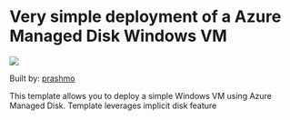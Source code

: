 # Very simple deployment of a Azure Managed Disk Windows VM

<a href="https://portal.azure.com/#create/Microsoft.Template/uri/https%3A%2F%2Fraw.githubusercontent.com%2Fprashmo%2FMDPP%2Fmaster%2F101-vm-simple-md-windows%2Fazuredeploy.json" target="_blank">
    <img src="http://azuredeploy.net/deploybutton.png"/>
</a>

Built by: [prashmo](https://github.com/prashmo)

This template allows you to deploy a simple Windows VM using Azure Managed Disk. Template leverages implicit disk feature

